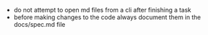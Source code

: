 - do not attempt to open md files from a cli after finishing a task
- before making changes to the code always document them in the docs/spec.md file